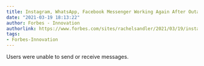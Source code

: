 ```yaml
---
title: Instagram, WhatsApp, Facebook Messenger Working Again After Outage
date: "2021-03-19 18:13:22"
author: Forbes - Innovation
authorlink: https://www.forbes.com/sites/rachelsandler/2021/03/19/instagram-whatsapp-facebook-messenger-down-in-apparent-outage/
tags:
- Forbes-Innovation
---
```

Users were unable to send or receive messages.